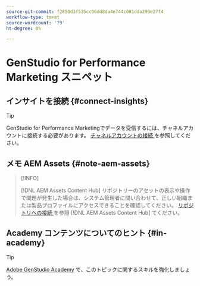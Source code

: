 ```yaml
---
source-git-commit: f2850d3f535cc06dd8da4e744c081dda299e27f4
workflow-type: tm+mt
source-wordcount: '79'
ht-degree: 0%

---
```

# GenStudio for Performance Marketing スニペット

## インサイトを接続 {#connect-insights}

>[!TIP]
>
>GenStudio for Performance Marketingでデータを受信するには、チャネルアカウントに接続する必要があります。 [ チャネルアカウントの接続 ](/help/user-guide/insights/connect-channel.md) を参照してください。

## メモ AEM Assets {#note-aem-assets}

>[!INFO]
>
>[!DNL AEM Assets Content Hub] リポジトリーのアセットの表示や操作で問題が発生した場合は、システム管理者に問い合わせて、正しい組織または製品プロファイルにアクセスできることを確認してください。 [ リポジトリへの接続 ](/help/user-guide/content/connect-aem-repo.md) を参照  [!DNL AEM Assets Content Hub]  てください。

## Academy コンテンツについてのヒント {#in-academy}

>[!TIP]
>
>[Adobe GenStudio Academy](https://learningmanager.adobe.com/genstudioacademy) で、このトピックに関するスキルを強化しましょう。
